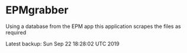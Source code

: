 # EPMgrabber
Using a database from the EPM app this application scrapes the files as required


Latest backup: Sun Sep 22 18:28:02 UTC 2019
